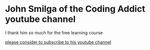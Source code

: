 # John Smilga of the Coding Addict youtube channel

I thank him so much for the free learning course 

[please consider to subscribe to his youtube channel]( https://www.youtube.com/watch?v=a_7Z7C_JCyo)
